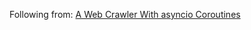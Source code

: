 Following from: [A Web Crawler With asyncio Coroutines](http://www.aosabook.org/en/500L/a-web-crawler-with-asyncio-coroutines.html)

